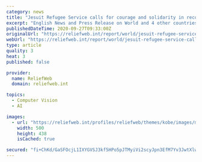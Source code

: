```yaml
---
category: news
title: "Jesuit Refugee Service calls for courage and solidarity in recognition of the World Day of Migrants and Refugees"
excerpt: "English News and Press Release on World and 4 other countries about Protection and Human Rights and Epidemic; published on 25 Sep 2020 by JRS"
publishedDateTime: 2020-09-27T09:33:00Z
originalUrl: "https://reliefweb.int/report/world/jesuit-refugee-service-calls-courage-and-solidarity-recognition-world-day-migrants-and"
webUrl: "https://reliefweb.int/report/world/jesuit-refugee-service-calls-courage-and-solidarity-recognition-world-day-migrants-and"
type: article
quality: 3
heat: 3
published: false

provider:
  name: ReliefWeb
  domain: reliefweb.int

topics:
  - Computer Vision
  - AI

images:
  - url: "https://reliefweb.int/profiles/reliefweb/themes/kobe/images/metatag/disaster-type/epidemic.png"
    width: 500
    height: 438
    isCached: true

secured: "fi+ChKd/GaSFOcjL1IXYGVSJ3kf5HPo5pJTMyiVi2scyJpn3EfM7Yv3JwtXlwB/mG5BNsdOm+SuWbi2NcrweYE/0Qy6Te88K3KjIGG+Y1NMFWVPQ1ajcGwPgMso+A6EV4w0MEQ9i/lENyOZR40aRS37xa+MGBJBwWzc17MaqVyDJuijRmm/v2fjPfgSJQ3BePSx7TCvPnMjDM0BCEBaKn45PSS1ehGKQ0eg9toiBELQPzmatVZSQkhR2aBxqPsQ5ujq+008+ni/wverWcAw0SDRxZMCuB2XJzTu8rZwvJHmcxc/pajIchmiuijQzpVfiBg5ZJOHggqze2lH1xK4IazxFEdB7qBYLsQ+szXvIqO0=;Z4x5O7HQwVqSCHdsKMVYTA=="
---
```



